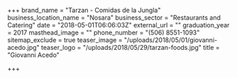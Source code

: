 +++
brand_name = "Tarzan - Comidas de la Jungla"
business_location_name = "Nosara"
business_sector = "Restaurants and Catering"
date = "2018-05-01T06:06:03Z"
external_url = ""
graduation_year = 2017
masthead_image = ""
phone_number = "(506) 8551-1093"
sitemap_exclude = true
teaser_image = "/uploads/2018/05/01/giovanni-acedo.jpg"
teaser_logo = "/uploads/2018/05/29/tarzan-foods.jpg"
title = "Giovanni Acedo"

+++
